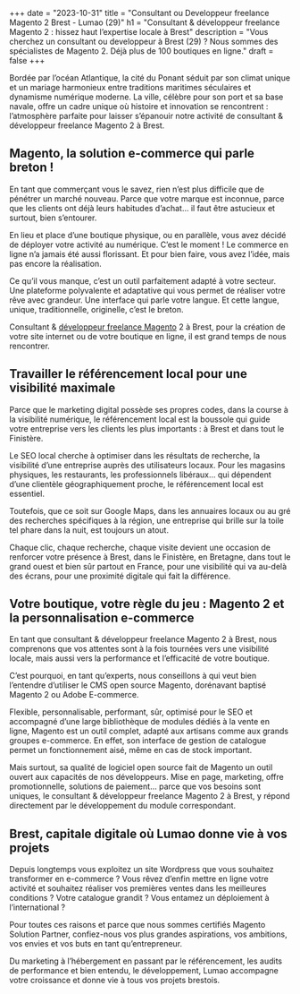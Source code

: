 +++
date = "2023-10-31"
title = "Consultant ou Developpeur freelance Magento 2 Brest - Lumao (29)"
h1 = "Consultant & développeur freelance Magento 2 : hissez haut l’expertise locale à Brest"
description = "Vous cherchez un consultant ou developpeur à Brest (29) ? Nous sommes des spécialistes de Magento 2. Déjà plus de 100 boutiques en ligne."
draft = false
+++

Bordée par l’océan Atlantique, la cité du Ponant séduit par son climat unique et un mariage harmonieux entre traditions maritimes séculaires et dynamisme numérique moderne. La ville, célèbre pour son port et sa base navale, offre un cadre unique où histoire et innovation se rencontrent : l’atmosphère parfaite pour laisser s’épanouir notre activité de consultant & développeur freelance Magento 2 à Brest.

## Magento, la solution e-commerce qui parle breton !

En tant que commerçant vous le savez, rien n’est plus difficile que de pénétrer un marché nouveau. Parce que votre marque est inconnue, parce que les clients ont déjà leurs habitudes d’achat… il faut être astucieux et surtout, bien s’entourer.

En lieu et place d’une boutique physique, ou en parallèle, vous avez décidé de déployer votre activité au numérique. C’est le moment ! Le commerce en ligne n’a jamais été aussi florissant. Et pour bien faire, vous avez l’idée, mais pas encore la réalisation.

Ce qu’il vous manque, c’est un outil parfaitement adapté à votre secteur. Une plateforme polyvalente et adaptative qui vous permet de réaliser votre rêve avec grandeur. Une interface qui parle votre langue. Et cette langue, unique, traditionnelle, originelle, c’est le breton.

Consultant & [développeur freelance Magento](/ecommerce/cms/magento/freelance/) 2 à Brest, pour la création de votre site internet ou de votre boutique en ligne, il est grand temps de nous rencontrer.

## Travailler le référencement local pour une visibilité maximale

Parce que le marketing digital possède ses propres codes, dans la course à la visibilité numérique, le référencement local est la boussole qui guide votre entreprise vers les clients les plus importants : à Brest et dans tout le Finistère.

Le SEO local cherche à optimiser dans les résultats de recherche, la visibilité d’une entreprise auprès des utilisateurs locaux. Pour les magasins physiques, les restaurants, les professionnels libéraux… qui dépendent d’une clientèle géographiquement proche, le référencement local est essentiel.

Toutefois, que ce soit sur Google Maps, dans les annuaires locaux ou au gré des recherches spécifiques à la région, une entreprise qui brille sur la toile tel phare dans la nuit, est toujours un atout.

Chaque clic, chaque recherche, chaque visite devient une occasion de renforcer votre présence à Brest, dans le Finistère, en Bretagne, dans tout le grand ouest et bien sûr partout en France, pour une visibilité qui va au-delà des écrans, pour une proximité digitale qui fait la différence.

## Votre boutique, votre règle du jeu : Magento 2 et la personnalisation e-commerce

En tant que consultant & développeur freelance Magento 2 à Brest, nous comprenons que vos attentes sont à la fois tournées vers une visibilité locale, mais aussi vers la performance et l’efficacité de votre boutique.

C’est pourquoi, en tant qu’experts, nous conseillons à qui veut bien l’entendre d’utiliser le CMS open source Magento, dorénavant baptisé Magento 2 ou Adobe E-commerce.

Flexible, personnalisable, performant, sûr, optimisé pour le SEO et accompagné d’une large bibliothèque de modules dédiés à la vente en ligne, Magento est un outil complet, adapté aux artisans comme aux grands groupes e-commerce. En effet, son interface de gestion de catalogue permet un fonctionnement aisé, même en cas de stock important.

Mais surtout, sa qualité de logiciel open source fait de Magento un outil ouvert aux capacités de nos développeurs. Mise en page, marketing, offre promotionnelle, solutions de paiement… parce que vos besoins sont uniques, le consultant & développeur freelance Magento 2 à Brest, y répond directement par le développement du module correspondant.

## Brest, capitale digitale où Lumao donne vie à vos projets

Depuis longtemps vous exploitez un site Wordpress que vous souhaitez transformer en e-commerce ? Vous rêvez d’enfin mettre en ligne votre activité et souhaitez réaliser vos premières ventes dans les meilleures conditions ? Votre catalogue grandit ? Vous entamez un déploiement à l’international ?

Pour toutes ces raisons et parce que nous sommes certifiés Magento Solution Partner, confiez-nous vos plus grandes aspirations, vos ambitions, vos envies et vos buts en tant qu’entrepreneur.

Du marketing à l’hébergement en passant par le référencement, les audits de performance et bien entendu, le développement, Lumao accompagne votre croissance et donne vie à tous vos projets brestois.
